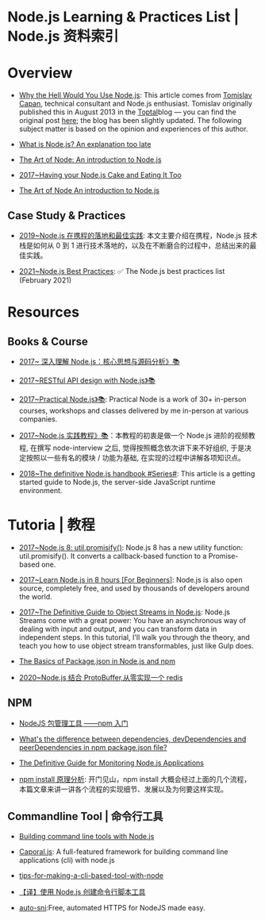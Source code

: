 # Node.js Learning & Practices List | Node.js 资料索引

# Overview

- [Why the Hell Would You Use Node.js](https://medium.com/the-node-js-collection/why-the-hell-would-you-use-node-js-4b053b94ab8e#.71g206imf): This article comes from [Tomislav Capan](https://twitter.com/tomislavcapan), technical consultant and Node.js enthusiast. Tomislav originally published this in August 2013 in the [Toptal](https://www.toptal.com/developers)blog — you can find the original post [here](https://www.toptal.com/nodejs/why-the-hell-would-i-use-node-js); the blog has been slightly updated. The following subject matter is based on the opinion and experiences of this author.

- [What is Node.js? An explanation too late](https://lethalbrains.com/what-is-node-js-an-explanation-too-late-477c10778dea#.5daatualo)

- [The Art of Node: An introduction to Node.js](https://github.com/maxogden/art-of-node#modules)

- [2017~Having your Node.js Cake and Eating It Too](https://parg.co/bTW)

- [The Art of Node An introduction to Node.js](https://github.com/maxogden/art-of-node#modules)

## Case Study & Practices

- [2019~Node.js 在携程的落地和最佳实践](https://mp.weixin.qq.com/s/ndPlZJWM9pxusGMY8C0eyA): 本文主要介绍在携程，Node.js 技术栈是如何从 0 到 1 进行技术落地的，以及在不断磨合的过程中，总结出来的最佳实践。

- [2021~Node.js Best Practices](https://github.com/goldbergyoni/nodebestpractices): ✅ The Node.js best practices list (February 2021)

# Resources

## Books & Course

- [2017~ 深入理解 Node.js：核心思想与源码分析》📚](http://6me.us/epg)

- [2017~RESTful API design with Node.js》📚](https://hackernoon.com/restful-api-design-with-node-js-26ccf66eab09)

- [2017~Practical Node.js》📚](https://github.com/azat-co/practicalnode): Practical Node is a work of 30+ in-person courses, workshops and classes delivered by me in-person at various companies.

- [2017~Node.js 实践教程》📚](https://github.com/ElemeFE/node-practice)：本教程的初衷是做一个 Node.js 进阶的视频教程, 在撰写 node-interview 之后, 觉得按照概念依次讲下来不好组织, 于是决定按照以一些有名的模块 / 功能为基础, 在实现的过程中讲解各项知识点。

- [2018~The definitive Node.js handbook #Series#](https://medium.freecodecamp.org/the-definitive-node-js-handbook-6912378afc6e): This article is a getting started guide to Node.js, the server-side JavaScript runtime environment.

# Tutoria | 教程

- [2017~Node.js 8: util.promisify()](http://2ality.com/2017/05/util-promisify.html): Node.js 8 has a new utility function: util.promisify(). It converts a callback-based function to a Promise-based one.

- [2017~Learn Node.js in 8 hours [For Beginners]](https://parg.co/bNy): Node.js is also open source, completely free, and used by thousands of developers around the world.

- [2017~The Definitive Guide to Object Streams in Node.js](https://parg.co/bfV): Node.js Streams come with a great power: You have an asynchronous way of dealing with input and output, and you can transform data in independent steps. In this tutorial, I'll walk you through the theory, and teach you how to use object stream transformables, just like Gulp does.

- [The Basics of Package.json in Node.js and npm](http://6me.us/zFEia8)

- [2020~Node.js 结合 ProtoBuffer,从零实现一个 redis](https://mp.weixin.qq.com/s/SG9-dr7Y4Hj52oJN8I1tVw)

## NPM

- [NodeJS 包管理工具 ——npm 入门](http://aerotiger.info/archives/beginners-guide-node-package-manager.html)

- [What's the difference between dependencies, devDependencies and peerDependencies in npm package.json file?](http://stackoverflow.com/questions/18875674/whats-the-difference-between-dependencies-devdependencies-and-peerdependencies/22004559#22004559)

- [The Definitive Guide for Monitoring Node.js Applications](https://blog.risingstack.com/monitoring-nodejs-applications-nodejs-at-scale/)

- [npm install 原理分析](https://mp.weixin.qq.com/s/5tmND0G_ZkYVR7Dmug0ugQ): 开门见山，npm install 大概会经过上面的几个流程，本篇文章来讲一讲各个流程的实现细节、发展以及为何要这样实现。

## Commandline Tool | 命令行工具

- [Building command line tools with Node.js](https://developer.atlassian.com/blog/2015/11/scripting-with-node/)

- [Caporal.js](https://github.com/mattallty/Caporal.js): A full-featured framework for building command line applications (cli) with node.js

- [tips-for-making-a-cli-based-tool-with-node](https://medium.com/@kentcdodds/tips-for-making-a-cli-based-tool-with-node-9903255c2a3b#.ugk1a07dg)

- [【译】使用 Node.js 创建命令行脚本工具](https://aotu.io/notes/2015/12/23/building-command-line-tools-with-node-js/)

- [auto-sni](https://github.com/DylanPiercey/auto-sni):Free, automated HTTPS for NodeJS made easy.
